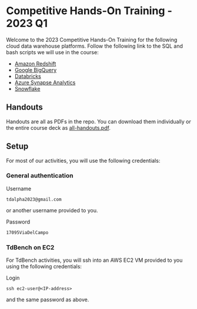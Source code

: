 # Competitive Hands-On Training - 2023 Q1

Welcome to the 2023 Competitive Hands-On Training for the following cloud data warehouse platforms.  Follow the following link to the SQL and bash scripts we will use in the course:

- [Amazon Redshift](redshift.md)
- [Google BigQuery](bigquery.md)
- [Databricks](databricks.md)
- [Azure Synapse Analytics](synapse.md)
- [Snowflake](snowflake.md)

## Handouts

Handouts are all as PDFs in the repo. You can download them individually or the entire course deck as [all-handouts.pdf](all-handouts.pdf).

## Setup

For most of our activities, you will use the following credentials:

### General authentication

Username
```
tdalpha2023@gmail.com
```
or another username provided to you.

Password
```
17095ViaDelCampo
```

### TdBench on EC2

For TdBench activities, you will ssh into an AWS EC2 VM provided to you using the following credentials:

Login
```
ssh ec2-user@<IP-address>
```
and the same password as above.
